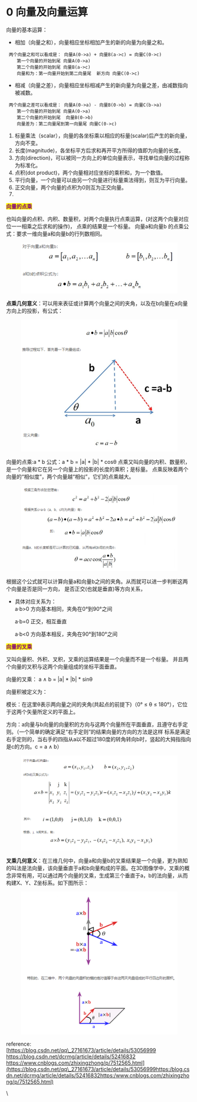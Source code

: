 # 0️ 向量及向量运算

向量的基本运算：

* 相加（向量之和），向量相应坐标相加产生的新的向量为向量之和。

```
 两个向量之和可以看成是： 向量A(0->a) + 向量B(a->c) = 向量C(0->c)
    第一个向量的开始到尾 向量A(0->a)
    第二个向量的开始到尾 向量B(a->c)
    向量和为：第一向量开始到第二向量尾  新方向 向量C(0->c)
```

* 相减（向量之差），向量相应坐标相减产生的新向量为向量之差，由减数指向被减数。

```
 两个向量之差可以看成是： 向量A(0->a) - 向量B(0->b) = 向量C(b->a)
    第一个向量的开始到尾 向量A(0->a)
    第二个向量的开始到尾  向量B(0->b)
    向量差为：第二向量尾到第一向量尾 向量C(0->c)
```

1. 标量乘法（scalar），向量的各坐标乘以相应的标量(scalar)后产生的新向量，方向不变。
2. 长度(magnitude)，各坐标平方后求和再开平方所得的值即为向量的长度。
3. 方向(direction)，可以被同一方向上的单位向量表示，寻找单位向量的过程称为标准化。
4. 点积(dot product)，两个向量相对应坐标的乘积和，为一个数值。
5. 平行向量，一个向量可以由另一个向量进行标量乘法得到，则互为平行向量。
6. 正交向量，两个向量的点积为0则互为正交向量。
7.

<mark style="color:purple;">**向量的点乘**</mark>

也叫向量的点积、内积、数量积，对两个向量执行点乘运算，(对这两个向量对应位一一相乘之后求和的操作)， 点乘的结果是一个标量。 向量a和向量b 的点乘公式：要求一维向量a和向量b的行列数相同。

<figure><img src="../../../.gitbook/assets/image (23).png" alt=""><figcaption></figcaption></figure>

**点乘几何意义**：可以用来表征或计算两个向量之间的夹角，以及在b向量在a向量方向上的投影，有公式：

<figure><img src="../../../.gitbook/assets/image (24).png" alt=""><figcaption></figcaption></figure>

向量的点乘:a \* b 公式：a \* b = |a| \* |b| \* cosθ 点乘又叫向量的内积、数量积，是一个向量和它在另一个向量上的投影的长度的乘积；是标量。 点乘反映着两个向量的“相似度”，两个向量越“相似”，它们的点乘越大。

<figure><img src="../../../.gitbook/assets/image (25).png" alt=""><figcaption></figcaption></figure>

根据这个公式就可以计算向量a和向量b之间的夹角。从而就可以进一步判断这两个向量是否是同一方向， 是否正交(也就是垂直)等方向关系，&#x20;

*   具体对应关系为：\
    a·b>0 方向基本相同，夹角在0°到90°之间&#x20;

    a·b=0 正交，相互垂直 &#x20;

    a·b<0 方向基本相反，夹角在90°到180°之间



<mark style="color:purple;">**向量的叉乘**</mark>

又叫向量积、外积、叉积，叉乘的运算结果是一个向量而不是一个标量。 并且两个向量的叉积与这两个向量组成的坐标平面垂直。

向量的叉乘： a ∧ b = |a| \* |b| \* sinθ&#x20;

向量积被定义为：&#x20;

模长：在这里θ表示两向量之间的夹角(共起点的前提下)（0° ≤ θ ≤ 180°），它位于这两个矢量所定义的平面上。&#x20;

方向：a向量与b向量的向量积的方向与这两个向量所在平面垂直，且遵守右手定则。（一个简单的确定满足“右手定则”的结果向量的方向的方法是这样 标系是满足右手定则的，当右手的四指从a以不超过180度的转角转向b时，竖起的大拇指指向是c的方向。c = a ∧ b）

<figure><img src="../../../.gitbook/assets/image (29).png" alt=""><figcaption></figcaption></figure>

**叉乘几何意义**：在三维几何中，向量a和向量b的叉乘结果是一个向量，更为熟知的叫法是法向量，该向量垂直于a和b向量构成的平面。在3D图像学中，叉乘的概念非常有用，可以通过两个向量的叉乘，生成第三个垂直于a，b的法向量，从而构建X、Y、Z坐标系。如下图所示：

<figure><img src="../../../.gitbook/assets/image (31).png" alt=""><figcaption></figcaption></figure>





reference: \
[https://blog.csdn.net/qq\_27161673/article/details/53056999
\
https://blog.csdn.net/dcrmg/article/details/52416832
\
https://www.cnblogs.com/zhixingzhong/p/7512565.html](https://blog.csdn.net/qq\_27161673/article/details/53056999https:/blog.csdn.net/dcrmg/article/details/52416832https:/www.cnblogs.com/zhixingzhong/p/7512565.html)

\

